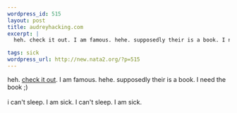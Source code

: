 ```yaml
--- 
wordpress_id: 515
layout: post
title: audreyhacking.com
excerpt: |
  heh. check it out. I am famous. hehe. supposedly their is a book. I need the book ;)i can't sleep. I am sick. I can't sleep. I am sick.

tags: sick
wordpress_url: http://new.nata2.org/?p=515
---
```

heh. <a href="http://www.aec.at/en/archives/prix_archive/prix_projekt.asp?iProjectID=11712">check it out</a>. I am famous. hehe. supposedly their is a book. I need the book ;)<br>
<br>
i can't sleep. I am sick. I can't sleep. I am sick.

